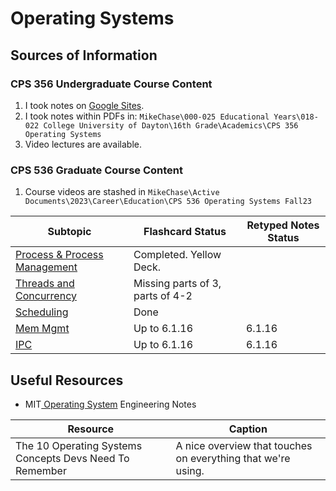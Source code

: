 # Operating Systems

## Sources of Information

### CPS 356 Undergraduate Course Content

1. I took notes on [Google Sites](https://sites.google.com/view/cps356/home).
2. I took notes within PDFs in: `MikeChase\000-025 Educational Years\018-022 College University of Dayton\16th Grade\Academics\CPS 356 Operating Systems`
3. Video lectures are available.

### CPS 536 Graduate Course Content

1. Course videos are stashed in `MikeChase\Active Documents\2023\Career\Education\CPS 536 Operating Systems Fall23`

| Subtopic                                              | Flashcard Status                 | Retyped Notes Status |
|-------------------------------------------------------|----------------------------------|----------------------|
| [Process & Process Management](ProcessManagement.md)  | Completed. Yellow Deck.          |                      |
| [Threads and Concurrency](threads-and-concurrency.md) | Missing parts of 3, parts of 4-2 |                      |
| [Scheduling](scheduling.md)                           | Done                             |                      |
| [Mem Mgmt](memory-management.md)                      | Up to 6.1.16                     | 6.1.16               |
| [IPC](ipc.md)                                         | Up to 6.1.16                     | 6.1.16               |
## Useful Resources

* MIT[ Operating System](https://ocw.mit.edu/courses/6-828-operating-system-engineering-fall-2012/pages/lecture-notes-and-readings/) Engineering Notes

| Resource                                                | Caption                                                      |
| ------------------------------------------------------- | ------------------------------------------------------------ |
| The 10 Operating Systems Concepts Devs Need To Remember | A nice overview that touches on everything that we're using. |
